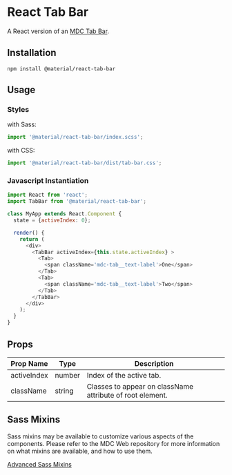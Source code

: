 # React Tab Bar

A React version of an [MDC Tab Bar](https://github.com/material-components/material-components-web/tree/master/packages/mdc-tab-bar).

## Installation

```
npm install @material/react-tab-bar
```

## Usage

### Styles

with Sass:
```js
import '@material/react-tab-bar/index.scss';
```

with CSS:
```js
import '@material/react-tab-bar/dist/tab-bar.css';
```

### Javascript Instantiation

```js
import React from 'react';
import TabBar from '@material/react-tab-bar';

class MyApp extends React.Component {
  state = {activeIndex: 0};

  render() {
    return (
      <div>
        <TabBar activeIndex={this.state.activeIndex} >
          <Tab>
            <span className='mdc-tab__text-label'>One</span>
          </Tab>
          <Tab>
            <span className='mdc-tab__text-label'>Two</span>
          </Tab>
        </TabBar>
      </div>
    );
  }
}
```

## Props

Prop Name | Type | Description
--- | --- | ---
activeIndex | number | Index of the active tab.
className | string | Classes to appear on className attribute of root element.

## Sass Mixins

Sass mixins may be available to customize various aspects of the components. Please refer to the
MDC Web repository for more information on what mixins are available, and how to use them.

[Advanced Sass Mixins](https://github.com/material-components/material-components-web/blob/master/packages/mdc-tab-bar/README.md#sass-mixins)
